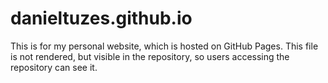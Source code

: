 # danieltuzes.github.io

This is for my personal website, which is hosted on GitHub Pages. This file is not rendered, but visible in the repository, so users accessing the repository can see it.
